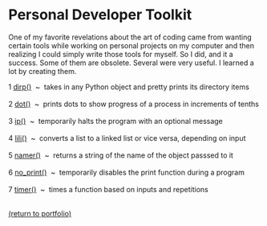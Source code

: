 # Personal Developer Toolkit

One of my favorite revelations about the art of coding came from wanting certain tools while working on personal projects on my computer and then realizing I could simply write those tools for myself. So I did, and it a success. Some of them are obsolete. Several were very useful. I learned a lot by creating them.

1 [dirp()](/dirp.md)&nbsp;&nbsp;\~&nbsp;&nbsp;takes in any Python object and pretty prints its directory items<br><br>
2 [dot()](/dot.md)&nbsp;&nbsp;\~&nbsp;&nbsp;prints dots to show progress of a process in increments of tenths<br><br>
3 [ip()](/ip.md)&nbsp;&nbsp;\~&nbsp;&nbsp;temporarily halts the program with an optional message<br><br>
4 [lili()](/lili.md)&nbsp;&nbsp;\~&nbsp;&nbsp;converts a list to a linked list or vice versa, depending on input<br><br>
5 [namer()](/namer.md)&nbsp;&nbsp;\~&nbsp;&nbsp;returns a string of the name of the object passsed to it<br><br>
6 [no_print()](/no_print.md)&nbsp;&nbsp;\~&nbsp;&nbsp;temporarily disables the print function during a program<br><br>
7 [timer()](/timer.md)&nbsp;&nbsp;\~&nbsp;&nbsp;times a function based on inputs and repetitions<br><br>


<!-- dot could become a generator object -->

<!--
01234567890123456789012345678901234567890123456789012345678901234567890123456  67
7 dot()  ~  prints dots to show progress of a process in increments of tenths
-->
<a href="https://rowcased.github.io/">(return to portfolio)</a>
